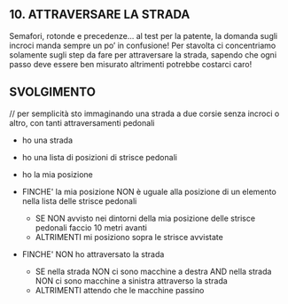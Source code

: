 ## 10. ATTRAVERSARE LA STRADA

Semafori, rotonde e precedenze… al test per la patente, la domanda sugli incroci manda sempre un po’ in confusione! Per stavolta ci concentriamo solamente sugli step da fare per attraversare la strada, sapendo che ogni passo deve essere ben misurato altrimenti potrebbe costarci caro!

## SVOLGIMENTO

// per semplicità sto immaginando una strada a due corsie senza incroci o altro, con tanti attraversamenti pedonali

- ho una strada
- ho una lista di posizioni di strisce pedonali
- ho la mia posizione

- FINCHE' la mia posizione NON è uguale alla posizione di un elemento nella lista delle strisce pedonali

  - SE NON avvisto nei dintorni della mia posizione delle strisce pedonali
    faccio 10 metri avanti
  - ALTRIMENTI
    mi posiziono sopra le strisce avvistate

- FINCHE' NON ho attraversato la strada
  - SE nella strada NON ci sono macchine a destra AND nella strada NON ci sono macchine a sinistra
    attraverso la strada
  - ALTRIMENTI
    attendo che le macchine passino
